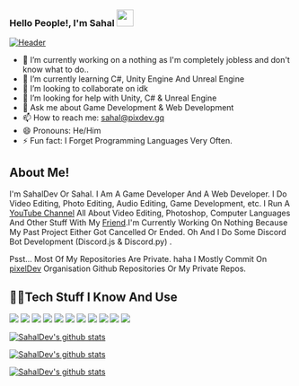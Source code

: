 ### Hello People!, I'm Sahal <img src="https://raw.githubusercontent.com/MartinHeinz/MartinHeinz/master/wave.gif" width="30px">
[![Header](https://img.itch.zone/aW1nLzQwODg3NjUucG5n/original/F3Pucv.png "Header")](https://sahaldev.github.io/)

- 🔭 I’m currently working on a nothing as I'm completely jobless and don't know what to do..
- 🌱 I’m currently learning C#, Unity Engine And Unreal Engine
- 👯 I’m looking to collaborate on idk
- 🤔 I’m looking for help with Unity, C# & Unreal Engine
- 💬 Ask me about Game Development & Web Development
- 📫 How to reach me: sahal@pixdev.gq
- 😄 Pronouns: He/Him
- ⚡ Fun fact: I Forget Programming Languages Very Often.
 
## About Me!
I'm SahalDev Or Sahal. I Am A Game Developer And A Web Developer. I Do Video Editing, Photo Editing, Audio Editing, Game Development, etc. I Run A [YouTube Channel](https://www.youtube.com/channel/UCunnI_RrsSJ86R-momnj5-w) All About Video Editing, Photoshop, Computer Languages And Other Stuff With My [Friend](https://github.com/sulaymanpix).I'm Currently Working On Nothing Because My Past Project Either Got Cancelled Or Ended. Oh And I Do Some Discord Bot Development (Discord.js & Discord.py) .

Psst... Most Of My Repositories Are Private. haha
I Mostly Commit On [pixelDev](https://github.com/pixdevgithub) Organisation Github Repositories Or My Private Repos.

## 👨‍💻Tech Stuff I Know And Use
![](https://img.shields.io/badge/Visual_Studio_Code-0078D4?style=for-the-badge&logo=visual%20studio%20code&logoColor=white) <img src="https://img.shields.io/badge/blender%20-%23F5792A.svg?&style=for-the-badge&logo=blender&logoColor=white"/> <img src="https://img.shields.io/badge/html5%20-%23E34F26.svg?&style=for-the-badge&logo=html5&logoColor=white" /> <img src="https://img.shields.io/badge/css3%20-%231572B6.svg?&style=for-the-badge&logo=css3&logoColor=white"/> <img src="https://img.shields.io/badge/c%23%20-%23239120.svg?&style=for-the-badge&logo=c-sharp&logoColor=white" /> <img src="https://img.shields.io/badge/Python-14354C?style=for-the-badge&logo=python&logoColor=white" /> <img src="https://img.shields.io/badge/javascript%20-%23323330.svg?&style=for-the-badge&logo=javascript&logoColor=%23F7DF1E"/> <img src="https://img.shields.io/badge/TypeScript-007ACC?style=for-the-badge&logo=typescript&logoColor=white" /> <img src="https://img.shields.io/badge/unity%20-%23000000.svg?&style=for-the-badge&logo=unity&logoColor=white"/> <img src="https://img.shields.io/badge/unreal%20engine%20-%23313131.svg?&style=for-the-badge&logo=unreal%20engine&logoColor=white"/> <img src="https://img.shields.io/badge/Windows-0078D6?style=for-the-badge&logo=windows&logoColor=white" />

[![SahalDev's github stats](https://github-readme-stats.vercel.app/api?username=SahalDev&count_private=true&show_icons=true&theme=synthwave&layout=compact&line_height=21)](https://sahaldev.github.io/)

[![SahalDev's github stats](https://github-readme-stats.vercel.app/api/top-langs?username=SahalDev&count_private=true&show_icons=true&theme=material-palenight&layout=compact)](https://sahaldev.github.io/)

[![SahalDev's github stats](https://activity-graph.herokuapp.com/graph?username=SahalDev&show_icons=true&count_private=true&theme=redical&area=true)](https://sahaldev.github.io/)
